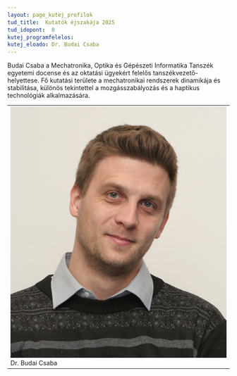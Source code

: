 ```yaml
---
layout: page_kutej_profilok
tud_title:  Kutatók éjszakája 2025
tud_idopont:  0
kutej_programfelelos: 
kutej_eloado: Dr. Budai Csaba 
---
```


Budai Csaba a Mechatronika, Optika és Gépészeti Informatika Tanszék egyetemi docense és az oktatási ügyekért felelős tanszékvezető-helyettese. 
Fő kutatási területe a mechatronikai rendszerek dinamikája és stabilitása, különös tekintettel a mozgásszabályozás és a haptikus technológiák alkalmazására. 

<table class="picture">
<tr>
<td>

<div class="gallery">
    <img src="images/Dr. Budai Csaba.jpg" max-width="250" max-height="200">
  <div class="desc">Dr. Budai Csaba</div>
</div>

</td>
</tr>
</table>
